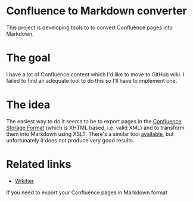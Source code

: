 # Confluence to Markdown converter

This project is developing tools to to convert Confluence pages into Markdown.

# The goal

I have a lot of Confluence content which I'd like to move to GitHub wiki. I failed to find an adequate tool to do this so I'll have to implement one.

# The idea

The easiest way to do it seems to be to export pages in the [Confluence Storage Format](https://confluence.atlassian.com/display/DOC/Confluence+Storage+Format) (which is XHTML based, i.e. valid XML) and to transform them into Markdown using XSLT. There's a similar tool [available](http://www.amnet.net.au/~ghannington/confluence/wikifier/), but unfortunately it does not produce very good results.

# Related links

* [Wikifier](http://www.amnet.net.au/~ghannington/confluence/wikifier/)

If you need to export your Confluence pages in Markdown format
